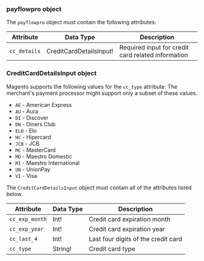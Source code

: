 ### payflowpro object

The `payflowpro` object must contain the following attributes:

Attribute |  Data Type | Description
--- | --- | ---
`cc_details` | CreditCardDetailsInput! | Required input for credit card related information

### CreditCardDetailsInput object

Magento supports the following values for the `cc_type` attribute. The merchant's payment processor might support only a subset of these values.

*  `AE` - American Express
*  `AU` - Aura
*  `DI` - Discover
*  `DN` - Diners Club
*  `ELO` - Elo
*  `HC` - Hipercard
*  `JCB` - JCB
*  `MC` - MasterCard
*  `MD` - Maestro Domestic
*  `MI` - Maestro International
*  `UN` - UnionPay
*  `VI` - Visa

The `CreditCardDetailsInput` object must contain all of the attributes listed below.

Attribute |  Data Type | Description
--- | --- | ---
`cc_exp_month` | Int! | Credit card expiration month
`cc_exp_year` | Int! | Credit card expiration year
`cc_last_4` | Int! | Last four digits of the credit card
`cc_type` | String! | Credit card type